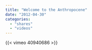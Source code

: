```yaml
---
title: "Welcome to the Anthropocene"
date: "2012-04-30"
categories:
  - "shares"
  - "videos"
---
```


{{< vimeo 40940686 >}}
